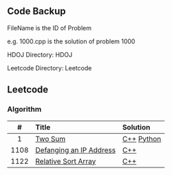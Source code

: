 ## Code Backup

FileName is the ID of Problem

e.g. 1000.cpp is the solution of problem 1000

HDOJ Directory: HDOJ

Leetcode Directory: Leetcode

## Leetcode

### Algorithm

| # | Title | Solution |
|:-:| :---- | :------- |
| 1 |[Two Sum](https://leetcode.com/problems/two-sum)|[C++](./Leetcode/1.cpp) [Python](./Leetcode/1.py)
|1108|[Defanging an IP Address](https://leetcode.com/problems/defanging-an-ip-address)|[C++](./Leetcode/1108.cpp)
|1122|[Relative Sort Array](https://leetcode.com/problems/relative-sort-array/)|[C++](./Leetcode/1122.cpp)
